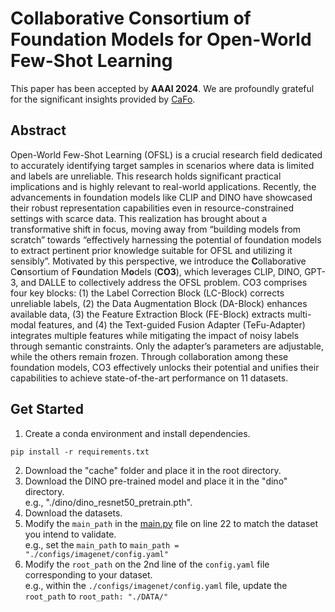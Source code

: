 # Collaborative Consortium of Foundation Models for Open-World Few-Shot Learning
This paper has been accepted by **AAAI 2024**. We are profoundly grateful for the significant insights provided by [CaFo](https://arxiv.org/pdf/2303.02151.pdf).

## Abstract
Open-World Few-Shot Learning (OFSL) is a crucial research field dedicated to accurately identifying target samples in scenarios where data is limited and labels are unreliable. 
This research holds significant practical implications and is highly relevant to real-world applications. 
Recently, the advancements in foundation models like CLIP and DINO have showcased their robust representation capabilities even in resource-constrained settings with scarce data. 
This realization has brought about a transformative shift in focus, moving away from “building models from scratch” towards “effectively harnessing the potential of foundation models to extract pertinent prior knowledge suitable for OFSL and utilizing it sensibly”. 
Motivated by this perspective, we introduce the **C**ollaborative C**o**nsortium of F**o**undation M**o**dels (**CO3**), which leverages CLIP, DINO, GPT-3, and DALLE to collectively address the OFSL problem. CO3 comprises four key blocks: 
(1) the Label Correction Block (LC-Block) corrects unreliable labels, (2) the Data Augmentation Block (DA-Block) enhances available data, 
(3) the Feature Extraction Block (FE-Block) extracts multi-modal features, and (4) the Text-guided Fusion Adapter (TeFu-Adapter) integrates multiple features while mitigating the impact of noisy labels through semantic constraints. 
Only the adapter’s parameters are adjustable, while the others remain frozen.
Through collaboration among these foundation models, CO3 effectively unlocks their potential and unifies their capabilities to achieve state-of-the-art performance on 11 datasets.

## Get Started
1. Create a conda environment and install dependencies.
```
pip install -r requirements.txt
```
2. Download the "cache" folder and place it in the root directory.
3. Download the DINO pre-trained model and place it in the "dino" directory.   
   e.g., "./dino/dino_resnet50_pretrain.pth".
4. Download the datasets.
5. Modify the ```main_path``` in the [main.py](https://github.com/The-Shuai/CO3/blob/main/main.py) file on line 22 to match the dataset you intend to validate.      
   e.g., set the ```main_path``` to ```main_path = "./configs/imagenet/config.yaml"```
6. Modify the ```root_path``` on the 2nd line of the ```config.yaml``` file corresponding to your dataset.    
   e.g., within the ```./configs/imagenet/config.yaml``` file, update the ```root_path``` to ```root_path: "./DATA/"```
